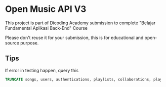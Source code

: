 # Open Music API V3

This project is part of Dicoding Academy submission to complete "Belajar Fundamental Aplikasi Back-End" Course

Please don't reuse it for your submission, this is for educational and open-source purpose.

## Tips

If error in testing happen, query this

```sql
TRUNCATE songs, users, authentications, playlists, collaborations, playlistsongs;
```

